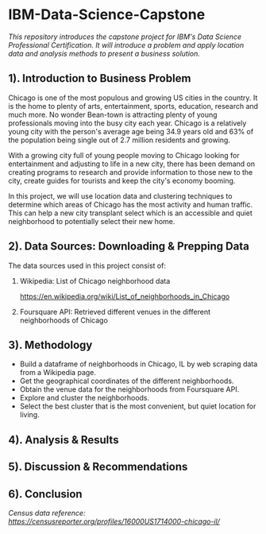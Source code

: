 # IBM-Data-Science-Capstone
<i> This repository introduces the capstone project for IBM's Data Science Professional Certification. It will introduce a problem and apply location data and analysis methods to present a business solution. </i>


## <b> 1). Introduction to Business Problem </b>
Chicago is one of the most populous and growing US cities in the country. It is the home to plenty of arts, entertainment, sports, education, research and much more. No wonder Bean-town is attracting plenty of young professionals moving into the busy city each year. Chicago is a relatively young city with the person's average age being 34.9 years old and 63% of the population being single out of 2.7 million residents and growing.

With a growing city full of young people moving to Chicago looking for entertainment and adjusting to life in a new city, there has been demand on creating programs to research and provide information to those new to the city, create guides for tourists and keep the city's economy booming.

In this project, we will use location data and clustering techniques to determine which areas of Chicago has the most activity and human traffic. This can help a new city transplant select which is an accessible and quiet neighborhood to potentially select their new home.

## <b> 2). Data Sources: Downloading & Prepping Data </b>
The data sources used in this project consist of:
1. Wikipedia: List of Chicago neighborhood data

   https://en.wikipedia.org/wiki/List_of_neighborhoods_in_Chicago

2. Foursquare API: Retrieved different venues in the different neighborhoods of Chicago

## <b> 3). Methodology </b>

<ul>
<li>Build a dataframe of neighborhoods in Chicago, IL by web scraping data from a Wikipedia page.</li>
<li>Get the geographical coordinates of the different neighborhoods.</li>
<li>Obtain the venue data for the neighborhoods from Foursquare API.</li>
<li>Explore and cluster the neighborhoods.</i>
<li>Select the best cluster that is the most convenient, but quiet location for living.</li>
</ul>

## <b> 4). Analysis & Results </b>

## <b> 5). Discussion & Recommendations </b>

## <b> 6). Conclusion </b>


<i>Census data reference: https://censusreporter.org/profiles/16000US1714000-chicago-il/ </i>
